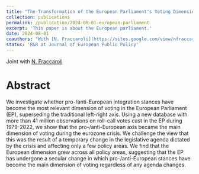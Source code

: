 ```yaml
---
title: "The Transformation of the European Parliament's Voting Dimensions: Agenda-Driven or Secular Change?"
collection: publications
permalink: /publication/2024-08-01-european-parliament
excerpt: 'This paper is about the European parliament.'
date: 2024-08-01
coauthors: "With [N. Fraccaroli](https://sites.google.com/view/nfraccaroli/home)"
status: 'R&R at Journal of European Public Policy'
---
```


Joint with [N. Fraccaroli](https://sites.google.com/view/nfraccaroli/home)

Abstract
=========

We investigate whether pro-/anti-European integration stances have become the most relevant dimension of voting in the European Parliament (EP), superseding the traditional left-right axis. Using a new database with more than 41 million observations on roll-call votes cast in the EP during 1979-2022, we show that the pro-/anti-European axis became the main dimension of voting during the eurozone crisis. We challenge the view that this was the result of a temporary change in the legislative agenda dictated by the crisis and affecting only a few policy areas. We find that the European dimension grew across all policy areas, suggesting that the EP has undergone a secular change in which pro-/anti-European stances have become the main dimension of voting regardless of any agenda changes.